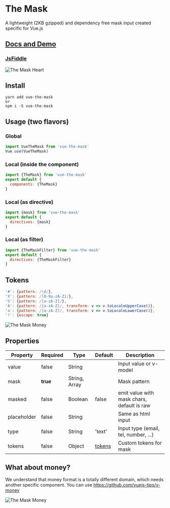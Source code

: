 # The Mask

A lightweight (2KB gzipped) and dependency free mask input created specific for Vue.js

## [Docs and Demo](https://vuejs-tips.github.io/vue-the-mask)

### [JsFiddle](https://jsfiddle.net/neves/r8cL3msn/1/)

![The Mask Heart](https://raw.githubusercontent.com/vuejs-tips/vue-the-mask/master/img/the-mask-heart.gif)

## Install

```
yarn add vue-the-mask
or
npm i -S vue-the-mask
```

## Usage (two flavors)

### Global

```javascript
import VueTheMask from 'vue-the-mask'
Vue.use(VueTheMask)
```

### Local (inside the component)

```javascript
import {TheMask} from 'vue-the-mask'
export default {
  components: {TheMask}
}
```

### Local (as directive)

```javascript
import {mask} from 'vue-the-mask'
export default {
  directives: {mask}
}
```

### Local (as filter)

```javascript
import {TheMaskFilter} from 'vue-the-mask'
export default {
  directives: {TheMaskFilter}
}
```

## Tokens

```javascript
'#': {pattern: /\d/},
'X': {pattern: /[0-9a-zA-Z]/},
'S': {pattern: /[a-zA-Z]/},
'A': {pattern: /[a-zA-Z]/, transform: v => v.toLocaleUpperCase()},
'a': {pattern: /[a-zA-Z]/, transform: v => v.toLocaleLowerCase()},
'!': {escape: true}
```

![The Mask Money](https://raw.githubusercontent.com/vuejs-tips/vue-the-mask/master/img/the-mask-hammer.gif)

## Properties

| Property    | Required | Type                    | Default | Description                                |
|-------------|----------|-------------------------|---------|--------------------------------------------|
| value       | false    | String                  |         | Input value or v-model                     |
| mask        | **true** | String, Array           |         | Mask pattern                               |
| masked      | false    | Boolean                 | false   | emit value with mask chars, default is raw |
| placeholder | false    | String                  |         | Same as html input                         |
| type        | false    | String                  | 'text'  | Input type (email, tel, number, ...)       |
| tokens      | false    | Object                  | [tokens](#tokens) | Custom tokens for mask           |

## What about money?

We understand that money format is a totally different domain, which needs another specific component. You can use https://github.com/vuejs-tips/v-money

![The Mask Money](https://raw.githubusercontent.com/vuejs-tips/vue-the-mask/master/img/the-mask-money.gif)

